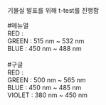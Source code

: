 기물실 발표를 위해 t-test를 진행함

#메뉴얼 <br>
RED : <br>
GREEN : 515 nm ~ 532 nm<br>
BLUE : 450 nm ~ 488 nm <br>
<br>
#구글 <br>
RED : <br>
GREEN : 500 nm ~ 565 nm<br>
BLUE : 450 nm ~ 485 nm <br>
VIOLET : 380 nm ~ 450 nm <br>
